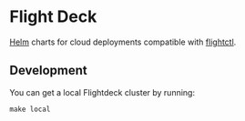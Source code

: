 # Flight Deck

[Helm] charts for cloud deployments compatible with [flightctl].

[Helm]: https://helm.sh/
[flightctl]: https://github.com/thoughtbot/flightctl

## Development

You can get a local Flightdeck cluster by running:

    make local
